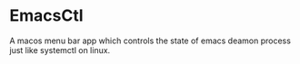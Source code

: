 # EmacsCtl

A macos menu bar app which controls the state of emacs deamon process just like systemctl on linux.

